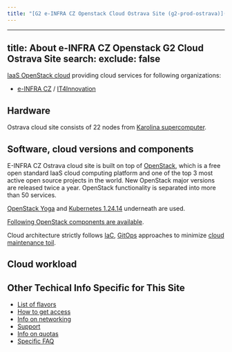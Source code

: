 ```yaml
---
title: "[G2 e-INFRA CZ Openstack Cloud Ostrava Site (g2-prod-ostrava)](https://ostrava.openstack.cloud.e-infra.cz/)"
---
```

---
title: About e-INFRA CZ Openstack G2 Cloud Ostrava Site
search:
  exclude: false
---
[IaaS OpenStack cloud](https://ostrava.openstack.cloud.e-infra.cz/) providing cloud services for following organizations:

 - [e-INFRA CZ](https://www.e-infra.cz/en) / [IT4Innovation](https://www.it4i.cz/en)


## Hardware

Ostrava cloud site consists of 22 nodes from [Karolina supercomputer](../../../supercomputing/karolina/compute-nodes/#cloud-compute-node).

## Software, cloud versions and components

E-INFRA CZ Ostrava cloud site is built on top of [OpenStack](https://www.openstack.org/), which is a free open standard IaaS cloud computing platform
and one of the top 3 most active open source projects in the world. New OpenStack major versions are
released twice a year. OpenStack functionality is separated into more than 50 services.


[OpenStack Yoga](https://www.openstack.org/software/yoga/) and [Kubernetes 1.24.14](https://kubernetes.io/blog/2022/05/03/kubernetes-1-24-release-announcement/) underneath are used.


[Following OpenStack components are available](./openstack-components.md).

Cloud architecture strictly follows [IaC](https://en.wikipedia.org/wiki/Infrastructure_as_code), [GitOps](https://opengitops.dev/) approaches to minimize [cloud maintenance toil](https://sre.google/workbook/eliminating-toil/).

## Cloud workload


## Other Techical Info Specific for This Site

 * [List of flavors](./flavors.md)
 * [How to get access](./get-access.md)
 * [Info on networking](./networking.md)
 * [Support](./get-support.md)
 * [Info on quotas](./quota-limits.md)
 * [Specific FAQ](./faq.md)
